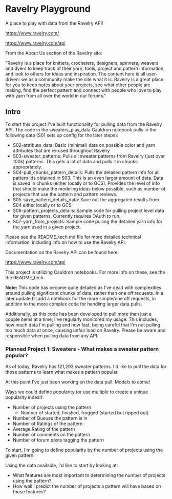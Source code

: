 # Ravelry Playground
A place to play with data from the Ravelry API! 

https://www.ravelry.com/ 

https://www.ravelry.com/api

From the About Us section of the Ravelry site: 

"Ravelry is a place for knitters, crocheters, designers, spinners, weavers 
and dyers to keep track of their yarn, tools, project and pattern information, 
and look to others for ideas and inspiration. The content here is all 
user-driven; we as a community make the site what it is. Ravelry is a great 
place for you to keep notes about your projects, see what other people are 
making, find the perfect pattern and connect with people who love to play 
with yarn from all over the world in our forums."

## Intro
To start this project I've built functionality for pulling data from the 
Ravelry API. The code in the sweaters_play_data Cauldron 
notebook pulls in the following data (S01 sets up config for the later steps):
- S02-attribute_data: Basic (minimal) data on possible color and yarn 
  attributes that are re-used throughout Ravelry
- S03-sweater_patterns: Pulls all sweater patterns from Ravelry (just 
  over 100k) patterns. This gets a lot of data and pulls it in chunks 
  appropriately. 
- S04-pull_chunks_pattern_details: Pulls the detailed pattern info for all
  pattern ids obtained in S03. This is an even larger amount of data. Data
  is saved in chunks (either locally or to GCS). Provides the level of info
  that should make the modeling ideas below possible, such as number of 
  projects that use the pattern and pattern reviews. 
- S05-save_pattern_details_data: Save out the aggregated results from S04
  either locally or to GCS
- S06-pattern_projects_details: Sample code for pulling project level data 
  for given patterns. Currently requires OAuth to run. 
- S07-yarn_from_projects: Sample code pulling the detailed yarn info for
  the yarn used in a given project. 

Please see the README_tech.md file for more detailed technical information, 
including info on how to use the Ravelry API. 

Documentation on the Ravelry API can be found here: 

https://www.ravelry.com/api

This project is utilizing Cauldron notebooks. For more info on these, 
see the the README_tech. 

**Note:** This code has become quite detailed as I've dealt with 
complexities around pulling significant chunks of data, rather than one 
off requests. In a later update I'll add a notebook for the more
simple/one off requests, in addition to the more complex code for handling 
larger data pulls. 

Additionally, as this code has been developed to pull more than just a 
couple items at a time, I've regularly monitored my usage. This includes,
how much data I'm pulling and how fast, being careful that I'm not pulling 
too much data at once, causing unfair load on Ravelry. Please be aware and 
responsible when pulling data from any API. 

### Planned Project 1: Sweaters - What makes a sweater pattern popular?
As of today, Ravelry has 121,293 sweater patterns. I'd like to pull the data 
for those patterns to learn what makes a pattern popular. 

At this point I've just been working on the data pull. Models to come! 

Ways we could define popularity (or use multiple to create a unique 
popularity index!):
- Number of projects using the pattern
    - Number of started, finished, frogged (started but ripped out)
- Number of Queues the pattern is in
- Number of Ratings of the pattern
- Average Rating of the pattern
- Number of comments on the pattern
- Number of forum posts tagging the pattern

To start, I'm going to define popularity by the number of projects 
using the given pattern. 

Using the data available, I'd like to start by looking at:
- What features are most important to determining the number of projects 
  using the pattern?
- How well I predict the number of projects a pattern will have based on those 
  features?
